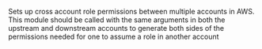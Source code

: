 Sets up cross account role permissions between multiple accounts in AWS.  This
module should be called with the same arguments in both the upstream and
downstream accounts to generate both sides of the permissions needed for one to
assume a role in another account
